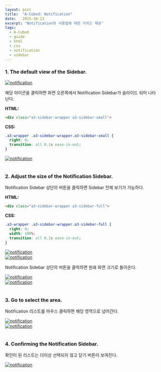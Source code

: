 ```yaml
---
layout: post
title:  "A-Cubed: Notification"
date:   2015-10-13
excerpt: "Notification의 사용법에 대한 가이드 제공"
tags:
  - A-Cubed
  - guide
  - html
  - css
  - notification
  - sidebar
---
```


### 1. The default view of the Sidebar.

<a href="{{ site.url }}/images/works/20151013/image-1.png"><img src="{{ site.url }}/images/works/20151013/image-1.png" alt="notification"></a>
<br>

해당 아이콘을 클릭하면 화면 오른쪽에서 Notification Sidebar가 슬라이드 되어 나타난다.

**HTML:**

```html
<div class="a3-sidebar-wrapper a3-sidebar-small">
```

**CSS:**

```css
.a3-wrapper .a3-sidebar-wrapper.a3-sidebar-small {
  right: 0;
  transition: all 0.1s ease-in-out;
}
```

<a href="{{ site.url }}/images/works/20151013/image-2.png"><img src="{{ site.url }}/images/works/20151013/image-2.png" alt="notification"></a>
<br>
<br>

### 2. Adjust the size of the Notification Sidebar.

Notification Sidebar 상단의 버튼을 클릭하면 Sidebar 전체 보기가 가능하다.

**HTML:**

```html
<div class="a3-sidebar-wrapper a3-sidebar-full">
```

**CSS:**

```css
.a3-wrapper .a3-sidebar-wrapper.a3-sidebar-full {
  right: 0;
  width: 100%;
  transition: all 0.1s ease-in-out;
}
```

<a href="{{ site.url }}/images/works/20151013/image-3.png"><img src="{{ site.url }}/images/works/20151013/image-3.png" alt="notification"></a>
<br>
<a href="{{ site.url }}/images/works/20151013/image-4.png"><img src="{{ site.url }}/images/works/20151013/image-4.png" alt="notification"></a>
<br>

Notification Sidebar 상단의 버튼을 클릭하면 원래 화면 크기로 돌아온다.

<a href="{{ site.url }}/images/works/20151013/image-5.png"><img src="{{ site.url }}/images/works/20151013/image-5.png" alt="notification"></a>
<br>
<a href="{{ site.url }}/images/works/20151013/image-6.png"><img src="{{ site.url }}/images/works/20151013/image-6.png" alt="notification"></a>
<br>
<br>

### 3. Go to select the area.

Notification 리스트를 마우스 클릭하면 해당 영역으로 넘어간다.

<a href="{{ site.url }}/images/works/20151013/image-7.png"><img src="{{ site.url }}/images/works/20151013/image-7.png" alt="notification"></a>
<br>
<a href="{{ site.url }}/images/works/20151013/image-7-1.png"><img src="{{ site.url }}/images/works/20151013/image-7-1.png" alt="notification"></a>
<br>
<br>

### 4. Confirming the Notification Sidebar.

확인이 된 리스트는 더이상 선택되지 않고 닫기 버튼이 보여진다.

<a href="{{ site.url }}/images/works/20151013/image-8.png"><img src="{{ site.url }}/images/works/20151013/image-8.png" alt="notification"></a>